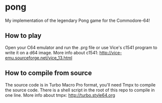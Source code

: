 # pong
My implementation of the legendary Pong game for the Commodore-64!

How to play
-----------
Open your C64 emulator and run the .prg file or use Vice's c1541 program to write it on a d64 image. More info about c1541: http://vice-emu.sourceforge.net/vice_13.html

How to compile from source
--------------------------
The source code is in Turbo Macro Pro format, you'll need Tmpx to compile the source code. There is a shell script in the root of this repo to compile in one line. More info about tmpx: http://turbo.style64.org
